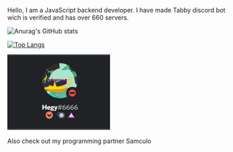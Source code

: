Hello, 
I am a JavaScript backend developer. I have made Tabby discord bot wich is verified and has over 660 servers.


![Anurag's GitHub stats](https://github-readme-stats.vercel.app/api?username=Heges69&show_icons=true&theme=radical)

[![Top Langs](https://github-readme-stats.vercel.app/api/top-langs/?username=Heges69&layout=compact)](https://github.com/anuraghazra/github-readme-stats)

![Discord](https://raw.githubusercontent.com/Heges69/Heges69/master/discord.png)

Also check out my programming partner Samculo
